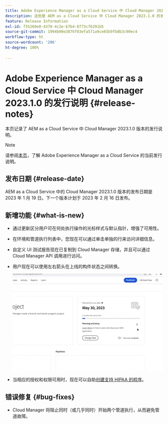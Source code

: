 ```yaml
---
title: Adobe Experience Manager as a Cloud Service 中 Cloud Manager 2023.1.0 的发行说明
description: 这些是 AEM as a Cloud Service 中 Cloud Manager 2023.1.0 的发行说明。
feature: Release Information
exl-id: f55269e8-4370-4c2e-b7b4-0773cf6291b5
source-git-commit: 1994b90e3876f03efa571a9ce65b9fb8b3c90ec4
workflow-type: ht
source-wordcount: '206'
ht-degree: 100%

---
```


# Adobe Experience Manager as a Cloud Service 中 Cloud Manager 2023.1.0 的发行说明 {#release-notes}

本页记录了 AEM as a Cloud Service 中 Cloud Manager 2023.1.0 版本的发行说明。

>[!NOTE]
>
>请参阅[本页](/help/release-notes/release-notes-cloud/release-notes-current.md)，了解 Adobe Experience Manager as a Cloud Service 的当前发行说明。

## 发布日期 {#release-date}

AEM as a Cloud Service 中的 Cloud Manager 2023.1.0 版本的发布日期是 2023 年 1 月 19 日。下一个版本计划于 2023 年 2 月 16 日发布。

## 新增功能 {#what-is-new}

* 通过更新区分用户可在何处执行操作的光标样式与默认指针，增强了可用性。

* 在环境和管道执行列表中，您现在可以通过单击单独的行来访问详细信息。

* 自定义 UI 测试报告现在已复制到 Cloud Manager 存储，并且可以通过 Cloud Manager API 调用进行访问。

* 用户现在可以使用左右箭头在上线的构件状态之间转换。

  ![上线的构件转换](/help/implementing/cloud-manager/release-notes/assets/go-live-transitions.gif)

* 当相应的授权和权限可用时，现在可以自助[创建支持 HIPAA 的程序](/help/implementing/cloud-manager/getting-access-to-aem-in-cloud/creating-production-programs.md)。

## 错误修复 {#bug-fixes}

* Cloud Manager 将阻止同时（或几乎同时）开始两个管道执行，从而避免管道故障。
